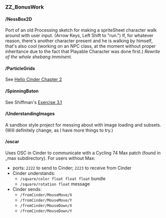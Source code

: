 ### ZZ_BonusWork


#### /NessBox2D

Port of an old Processing sketch for making a spriteSheet character walk around with user input. (Arrow Keys, Left Shift to "run.") If, for whatever reason, there's another character present and he is walking by himself, that's also cool (working on an NPC class, at the moment without proper inheritance due to the fact that Playable Character was done first.) _Rewrite of the whole shebang imminent._

#### /ParticleGrids

See [Hello Cinder Chapter 2](http://libcinder.org/docs/v0.8.5/hello_cinder_chapter2.html)

#### /SpinningBaton

See Shiffman's [Exercise 3.1](http://natureofcode.com/book/chapter-3-oscillation/)

#### /UnderstandingImages

A sandbox style project for messing about with image loading and subsets. (Will definitely change, as I have more things to try.)

#### /oscar

Uses OSC in Cinder to communicate with a Cycling 74 Max patch (found in _max subdirectory). For users without Max:

* ports: `2222` to send to Cinder; `2223` to receive from Cinder
* Cinder understands:
	* `/square/color float float float` bundle
	* `/square/rotation float` message
* Cinder sends:
	* `/fromCinder/MouseMove/X`
	* `/fromCinder/MouseMove/Y`
	* `/fromCinder/MouseDown/X`
	* `/fromCinder/MouseDown/Y`  